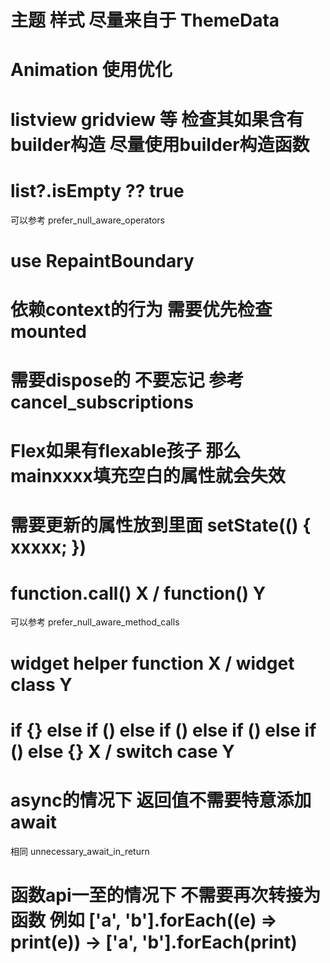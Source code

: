 
# 主题 样式 尽量来自于 ThemeData

# Animation 使用优化

# listview gridview 等 检查其如果含有builder构造 尽量使用builder构造函数

# list?.isEmpty ?? true
可以参考 prefer_null_aware_operators

# use RepaintBoundary

# 依赖context的行为 需要优先检查mounted

# 需要dispose的 不要忘记 参考 cancel_subscriptions

# Flex如果有flexable孩子 那么 mainxxxx填充空白的属性就会失效

# 需要更新的属性放到里面 setState(() { xxxxx; })

# function.call() X  /  function() Y
可以参考 prefer_null_aware_method_calls

# widget helper function X  / widget class Y

# if {} else if () else if () else if () else if () else {}  X  /  switch case Y

# async的情况下 返回值不需要特意添加 await
相同 unnecessary_await_in_return

# 函数api一至的情况下 不需要再次转接为函数 例如 ['a', 'b'].forEach((e) => print(e)) -> ['a', 'b'].forEach(print)